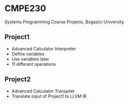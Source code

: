 # CMPE230
Systems Programming Course Projects, Bogazici University

## Project1
- Advanced Calculator Interpreter
- Define variables
- Use variables later
- 11 different operations

## Project2
- Advanced Calculator Transpiler
- Translate input of Project1 to LLVM IR

